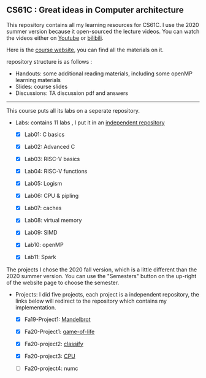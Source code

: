    ## CS61C : Great ideas in Computer architecture

This repository contains all my learning resources for CS61C. I use the 2020 summer version because it open-sourced the lecture videos. You can watch the videos either on [Youtube](https://www.youtube.com/playlist?list=PLDoI-XvXO0aqgoMQvogzmf7CKiSMSUS3M) or [bilibili](https://www.bilibili.com/video/BV1fC4y147iZ?from=search&seid=1039011700066128636).

Here is the [course website](https://cs61c.org/su20/), you can find all the materials on it.

repository structure is as follows :

- Handouts: some additional reading materials, including some openMP learning materials
- Slides: course slides
- Discussions: TA discussion pdf and answers

---

This course puts all its labs on a seperate repository. 

- Labs: contains 11 labs , I put it in an [independent repository](https://github.com/PKUFlyingPig/CS61C-labs)

  - [x] Lab01: C basics
  - [x] Lab02: Advanced C

  - [x] Lab03: RISC-V basics  
  - [x] Lab04: RISC-V functions
  - [x] Lab05: Logism
  - [x] Lab06: CPU & pipling
  - [x] Lab07: caches
  - [x] Lab08: virtual memory
  - [x] Lab09: SIMD
  - [x] Lab10: openMP
  - [x] Lab11: Spark

The projects I chose the 2020 fall version, which is a little different than the 2020 summer version. You can use the "Semesters" button on the up-right of the website page to choose the semester.

- Projects: I did five projects, each project is a independent repository, the links below will redirect to the repository which contains my implementation.

  - [x] Fa19-Project1: [Mandelbrot](https://github.com/PKUFlyingPig/Mandelbrot-Fractal-Zoomer)

  - [x] Fa20-Project1: [game-of-life](https://github.com/PKUFlyingPig/GameOfLife)
  - [x] Fa20-project2: [classify](https://github.com/PKUFlyingPig/NeuralNetwork-by-RISC-V)
  - [x] Fa20-project3: [CPU](https://github.com/PKUFlyingPig/RISC-V_CPU)
  - [ ] Fa20-project4: numc

  